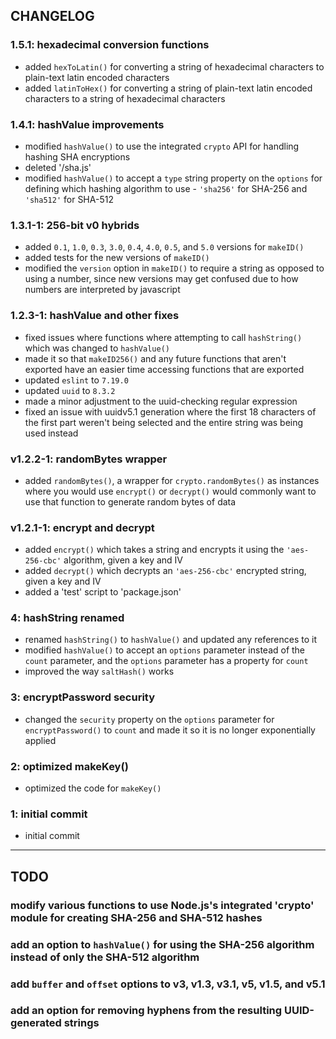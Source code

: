 ## CHANGELOG

### 1.5.1: hexadecimal conversion functions
- added `hexToLatin()` for converting a string of hexadecimal characters to plain-text latin encoded characters
- added `latinToHex()` for converting a string of plain-text latin encoded characters to a string of hexadecimal characters

### 1.4.1: hashValue improvements
- modified `hashValue()` to use the integrated `crypto` API for handling hashing SHA encryptions
- deleted '/sha.js'
- modified `hashValue()` to accept a `type` string property on the `options` for defining which hashing algorithm to use - `'sha256'` for SHA-256 and `'sha512'` for SHA-512

### 1.3.1-1: 256-bit v0 hybrids
- added `0.1`, `1.0`, `0.3`, `3.0`, `0.4`, `4.0`, `0.5`, and `5.0` versions for `makeID()`
- added tests for the new versions of `makeID()`
- modified the `version` option in `makeID()` to require a string as opposed to using a number, since new versions may get confused due to how numbers are interpreted by javascript

### 1.2.3-1: hashValue and other fixes
- fixed issues where functions where attempting to call `hashString()` which was changed to `hashValue()`
- made it so that `makeID256()` and any future functions that aren't exported have an easier time accessing functions that are exported
- updated `eslint` to `7.19.0`
- updated `uuid` to `8.3.2`
- made a minor adjustment to the uuid-checking regular expression
- fixed an issue with uuidv5.1 generation where the first 18 characters of the first part weren't being selected and the entire string was being used instead

### v1.2.2-1: randomBytes wrapper
- added `randomBytes()`, a wrapper for `crypto.randomBytes()` as instances where you would use `encrypt()` or `decrypt()` would commonly want to use that function to generate random bytes of data

### v1.2.1-1: encrypt and decrypt
- added `encrypt()` which takes a string and encrypts it using the `'aes-256-cbc'` algorithm, given a key and IV
- added `decrypt()` which decrypts an `'aes-256-cbc'` encrypted string, given a key and IV
- added a 'test' script to 'package.json'

### 4: hashString renamed
- renamed `hashString()` to `hashValue()` and updated any references to it
- modified `hashValue()` to accept an `options` parameter instead of the `count` parameter, and the `options` parameter has a property for `count`
- improved the way `saltHash()` works

### 3: encryptPassword security
- changed the `security` property on the `options` parameter for `encryptPassword()` to `count` and made it so it is no longer exponentially applied

### 2: optimized makeKey()
- optimized the code for `makeKey()`

### 1: initial commit
- initial commit

---

## TODO

### modify various functions to use Node.js's integrated 'crypto' module for creating SHA-256 and SHA-512 hashes

### add an option to `hashValue()` for using the SHA-256 algorithm instead of only the SHA-512 algorithm

### add `buffer` and `offset` options to v3, v1.3, v3.1, v5, v1.5, and v5.1

### add an option for removing hyphens from the resulting UUID-generated strings
